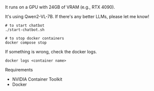 It runs on a GPU with 24GB of VRAM (e.g., RTX 4090).

It's using Qwen2-VL-7B. If there's any better LLMs, please let me know!
```
# to start chatbot
./start-chatbot.sh
```

```
# to stop docker containers
docker compose stop
```
If something is wrong, check the docker logs.
```
docker logs <container name>
```


Requirements
- NVIDIA Container Toolkit
- Docker
